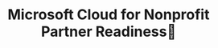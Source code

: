 ---
layout: planlist
title: Microsoft Cloud for Nonprofit Partner Readiness📃
description: Microsoft Cloud for Nonprofit Partner Readiness📃
permalink: /skilling/nonprofit
includemethod: all
includeplans:
  - nonprofit resources
sort_by: sorttitle
---